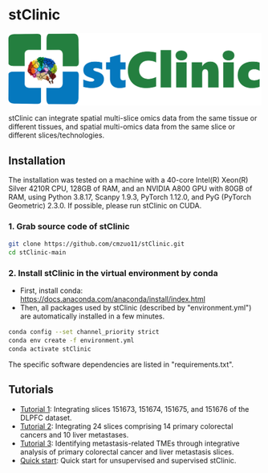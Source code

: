 # stClinic
![image](https://github.com/cmzuo11/stClinic/blob/main/image/stClinic_logo.png)

stClinic can integrate spatial multi-slice omics data from the same tissue or different tissues, and spatial multi-omics data from the same slice or different slices/technologies.

## Installation

The installation was tested on a machine with a 40-core Intel(R) Xeon(R) Silver 4210R CPU, 128GB of RAM, and an NVIDIA A800 GPU with 80GB of RAM, using Python 3.8.17, Scanpy 1.9.3, PyTorch 1.12.0, and PyG (PyTorch Geometric) 2.3.0. If possible, please run stClinic on CUDA.

### 1. Grab source code of stClinic

```bash
git clone https://github.com/cmzuo11/stClinic.git
cd stClinic-main
```

### 2. Install stClinic in the virtual environment by conda

* First, install conda: https://docs.anaconda.com/anaconda/install/index.html
* Then, all packages used by stClinic (described by "environment.yml") are automatically installed in a few minutes.

```bash
conda config --set channel_priority strict
conda env create -f environment.yml
conda activate stClinic
```

The specific software dependencies are listed in "requirements.txt".

## Tutorials

* [Tutorial 1](https://github.com/cmzuo11/stClinic/wiki/Tutorial-1:-10X-Visium-(DLPFC-dataset)): Integrating slices 151673, 151674, 151675, and 151676 of the DLPFC dataset.
* [Tutorial 2](https://github.com/cmzuo11/stClinic/wiki/Tutorial-2:-Integration-Analysis-of-Primary-Colorectal-Cancer-and-Liver-Metastasis-Slices): Integrating 24 slices comprising 14 primary colorectal cancers and 10 liver metastases.
* [Tutorial 3](https://github.com/cmzuo11/stClinic/wiki/Tutorial-3:-Supervised-Model-for-Identifying-Metastasis%E2%80%90Related-Niches-Using-Primary-Colorectal-Cancer-and-Liver-Metastasis-Slices): Identifying metastasis-related TMEs through integrative analysis of primary colorectal cancer and liver metastasis slices.
* [Quick start](https://github.com/cmzuo11/stClinic/wiki/Quick-start): Quick start for unsupervised and supervised stClinic.

